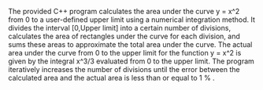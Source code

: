 The provided C++ program calculates the area under the curve y = x^2 from 0 to a user-defined upper limit using a numerical integration method. 
It divides the interval [0,Upper limit] into a certain number of divisions, calculates the area of rectangles under the curve for each division, and sums these areas to approximate the total area under the curve.
The actual area under the curve from 0 to the upper limit for the function y = x^2  is given by the integral x^3/3 evaluated from 0 to the upper limit.
The program iteratively increases the number of divisions until the error between the calculated area and the actual area is less than or equal to 1 % .

